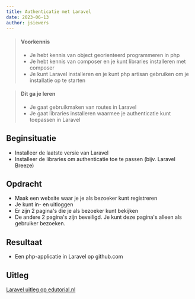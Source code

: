 ```yaml
---
title: Authenticatie met Laravel
date: 2023-06-13
author: jsiewers
---
```


> #### Voorkennis
> * Je hebt kennis van object georienteerd programmeren in php
> * Je hebt kennis van composer en je kunt libraries installeren met composer
> * Je kunt Laravel installeren en je kunt php artisan gebruiken om je installatie op te starten

> #### Dit ga je leren
> * Je gaat gebruikmaken van routes in Laravel
> * Je gaat libraries installeren waarmee je authenticatie kunt toepassen in Laravel

## Beginsituatie
* Installeer de laatste versie van Laravel
* Installeer de libraries om authenticatie toe te passen (bijv. Laravel Breeze)

##  Opdracht
* Maak een website waar je je als bezoeker kunt registreren
* Je kunt in- en uitloggen
* Er zijn 2 pagina's die je als bezoeker kunt bekijken
* De andere 2 pagina's zijn beveiligd. Je kunt deze pagina's alleen als gebruiker bezoeken.

## Resultaat
* Een php-applicatie in Laravel op github.com


## Uitleg
[Laravel uitleg op edutorial.nl](http://localhost:8080/laravel/introductie/)
